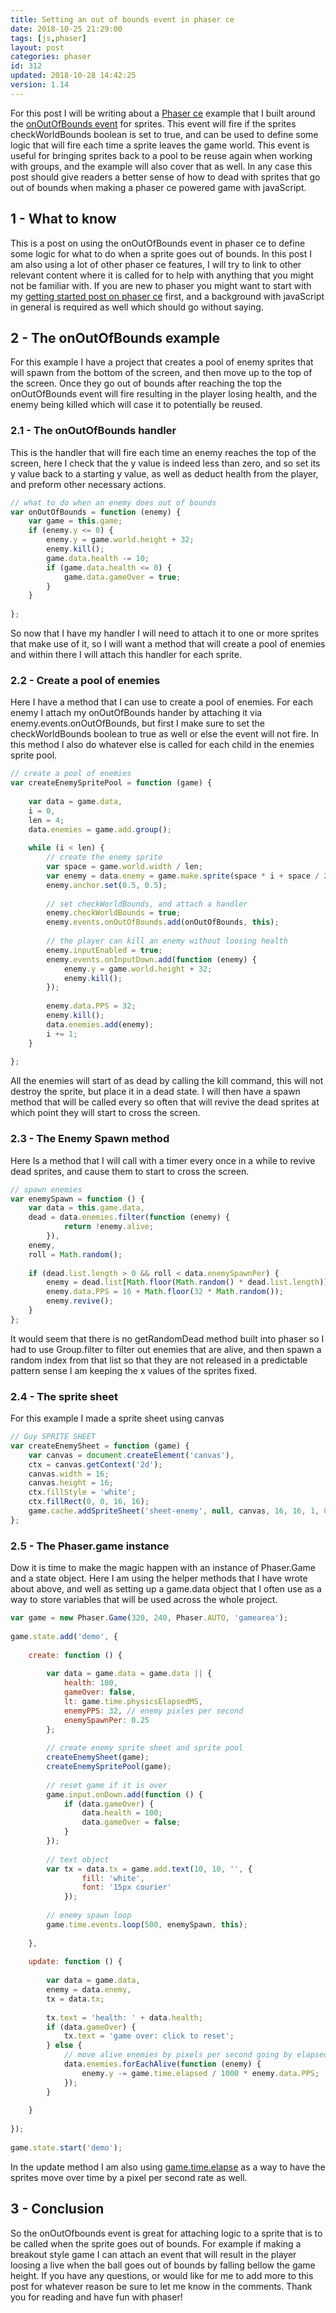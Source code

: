 ```yaml
---
title: Setting an out of bounds event in phaser ce
date: 2018-10-25 21:29:00
tags: [js,phaser]
layout: post
categories: phaser
id: 312
updated: 2018-10-28 14:42:25
version: 1.14
---
```


For this post I will be writing about a [Phaser ce](https://photonstorm.github.io/phaser-ce/) example that I built around the [onOutOfBounds event](https://photonstorm.github.io/phaser-ce/Phaser.Events.html#onOutOfBounds) for sprites. This event will fire if the sprites checkWorldBounds boolean is set to true, and can be used to define some logic that will fire each time a sprite leaves the game world. This event is useful for bringing sprites back to a pool to be reuse again when working with groups, and the example will also cover that as well. In any case this post should give readers a better sense of how to dead with sprites that go out of bounds when making a phaser ce powered game with javaScript.

<!-- more -->

## 1 - What to know

This is a post on using the onOutOfBounds event in phaser ce to define some logic for what to do when a sprite goes out of bounds. In this post I am also using a lot of other phaser ce features, I will try to link to other relevant content where it is called for to help with anything that you might not be familiar with. If you are new to phaser you might want to start with my [getting started post on phaser ce](/2017/10/04/phaser-getting-started/) first, and a background with javaScript in general is required as well which should go without saying.

## 2 - The onOutOfBounds example

For this example I have a project that creates a pool of enemy sprites that will spawn from the bottom of the screen, and then move up to the top of the screen. Once they go out of bounds after reaching the top the onOutOfBounds event will fire resulting in the player losing health, and the enemy being killed which will case it to potentially be reused.

### 2.1 - The onOutOfBounds handler

This is the handler that will fire each time an enemy reaches the top of the screen, here I check that the y value is indeed less than zero, and so set its y value back to a starting y value, as well as deduct health from the player, and preform other necessary actions.

```js
// what to do when an enemy does out of bounds
var onOutOfBounds = function (enemy) {
    var game = this.game;
    if (enemy.y <= 0) {
        enemy.y = game.world.height + 32;
        enemy.kill();
        game.data.health -= 10;
        if (game.data.health <= 0) {
            game.data.gameOver = true;
        }
    }
 
};
```

So now that I have my handler I will need to attach it to one or more sprites that make use of it, so I will want a method that will create a pool of enemies and within there I will attach this handler for each sprite.

### 2.2 - Create a pool of enemies

Here I have a method that I can use to create a pool of enemies. For each enemy I attach my onOutOfBounds hander by attaching it via enemy.events.onOutOfBounds, but first I make sure to set the checkWorldBounds boolean to true as well or else the event will not fire. In this method I also do whatever else is called for each child in the enemies sprite pool.

```js
// create a pool of enemies
var createEnemySpritePool = function (game) {
 
    var data = game.data,
    i = 0,
    len = 4;
    data.enemies = game.add.group();
 
    while (i < len) {
        // create the enemy sprite
        var space = game.world.width / len;
        var enemy = data.enemy = game.make.sprite(space * i + space / 2, game.world.height + 32, 'sheet-enemy');
        enemy.anchor.set(0.5, 0.5);
 
        // set checkWorldBounds, and attach a handler
        enemy.checkWorldBounds = true;
        enemy.events.onOutOfBounds.add(onOutOfBounds, this);
 
        // the player can kill an enemy without loosing health
        enemy.inputEnabled = true;
        enemy.events.onInputDown.add(function (enemy) {
            enemy.y = game.world.height + 32;
            enemy.kill();
        });
 
        enemy.data.PPS = 32;
        enemy.kill();
        data.enemies.add(enemy);
        i += 1;
    }
 
};
```

All the enemies will start of as dead by calling the kill command, this will not destroy the sprite, but place it in a dead state. I will then have a spawn method that will be called every so often that will revive the dead sprites at which point they will start to cross the screen.

### 2.3 - The Enemy Spawn method

Here Is a method that I will call with a timer every once in a while to revive dead sprites, and cause them to start to cross the screen.

```js
// spawn enemies
var enemySpawn = function () {
    var data = this.game.data,
    dead = data.enemies.filter(function (enemy) {
            return !enemy.alive;
        }),
    enemy,
    roll = Math.random();
 
    if (dead.list.length > 0 && roll < data.enemySpawnPer) {
        enemy = dead.list[Math.floor(Math.random() * dead.list.length)];
        enemy.data.PPS = 16 + Math.floor(32 * Math.random());
        enemy.revive();
    }
};
```

It would seem that there is no getRandomDead method built into phaser so I had to use Group.filter to filter out enemies that are alive, and then spawn a random index from that list so that they are not released in a predictable pattern sense I am keeping the x values of the sprites fixed.

### 2.4 - The sprite sheet

For this example I made a sprite sheet using canvas

```js
// Guy SPRITE SHEET
var createEnemySheet = function (game) {
    var canvas = document.createElement('canvas'),
    ctx = canvas.getContext('2d');
    canvas.width = 16;
    canvas.height = 16;
    ctx.fillStyle = 'white';
    ctx.fillRect(0, 0, 16, 16);
    game.cache.addSpriteSheet('sheet-enemy', null, canvas, 16, 16, 1, 0, 0);
};
```

### 2.5 - The Phaser.game instance

Dow it is time to make the magic happen with an instance of Phaser.Game and a state object. Here I am using the helper methods that I have wrote about above, and well as setting up a game.data object that I often use as a way to store variables that will be used across the whole project.

```js
var game = new Phaser.Game(320, 240, Phaser.AUTO, 'gamearea');
 
game.state.add('demo', {
 
    create: function () {
 
        var data = game.data = game.data || {
            health: 100,
            gameOver: false,
            lt: game.time.physicsElapsedMS,
            enemyPPS: 32, // enemy pixles per second
            enemySpawnPer: 0.25
        };
 
        // create enemy sprite sheet and sprite pool
        createEnemySheet(game);
        createEnemySpritePool(game);
 
        // reset game if it is over
        game.input.onDown.add(function () {
            if (data.gameOver) {
                data.health = 100;
                data.gameOver = false;
            }
        });
 
        // text object
        var tx = data.tx = game.add.text(10, 10, '', {
                fill: 'white',
                font: '15px courier'
            });
 
        // enemy spawn loop
        game.time.events.loop(500, enemySpawn, this);
 
    },
 
    update: function () {
 
        var data = game.data,
        enemy = data.enemy,
        tx = data.tx;
 
        tx.text = 'health: ' + data.health;
        if (data.gameOver) {
            tx.text = 'game over: click to reset';
        } else {
            // move alive enemies by pixels per second going by elapsed game time
            data.enemies.forEachAlive(function (enemy) {
                enemy.y -= game.time.elapsed / 1000 * enemy.data.PPS;
            });
        }
 
    }
 
});
 
game.state.start('demo');
```

In the update method I am also using [game.time.elapse](/2018/10/26/phaser-time-elapsed/) as a way to have the sprites move over time by a pixel per second rate as well.

## 3 - Conclusion

So the onOutOfbounds event is great for attaching logic to a sprite that is to be called when the sprite goes out of bounds. For example if making a breakout style game I can attach an event that will result in the player loosing a live when the ball goes out of bounds by falling bellow the game height. If you have any questions, or would like for me to add more to this post for whatever reason be sure to let me know in the comments. Thank you for reading and have fun with phaser!